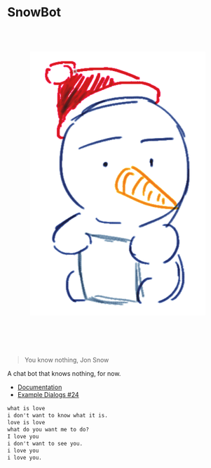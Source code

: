 # SnowBot

<h1 align="center">
	<br>
	<img width="400" src="https://raw.githubusercontent.com/at15/snowbot/master/snowbot.png" alt="snowbot">
	<br>
	<br>
	<br>
</h1>

> You know nothing, Jon Snow

A chat bot that knows nothing, for now.

- [Documentation](doc)
- [Example Dialogs #24](https://github.com/at15/snowbot/issues/24)


````text
what is love
i don't want to know what it is.
love is love
what do you want me to do?
I love you
i don't want to see you.
i love you
i love you.
````
